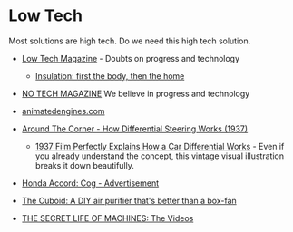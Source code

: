 Low Tech
========

Most solutions are high tech. Do we need this high tech solution.

* [Low Tech Magazine](https://www.lowtechmagazine.com/) - Doubts on progress and technology
    * [Insulation: first the body, then the home](https://www.lowtechmagazine.com/2011/02/body-insulation-thermal-underwear.html)
* [NO TECH MAGAZINE](https://www.notechmagazine.com/) We believe in progress and technology

* [animatedengines.com](http://animatedengines.com/)
* [Around The Corner - How Differential Steering Works (1937)](https://www.youtube.com/watch?v=yYAw79386WI)
    * [1937 Film Perfectly Explains How a Car Differential Works](https://www.roadandtrack.com/car-culture/classic-cars/a25833/1937-film-perfectly-explains-how-a-car-differential-works/) - Even if you already understand the concept, this vintage visual illustration breaks it down beautifully.

* [Honda Accord: Cog - Advertisement](https://www.youtube.com/watch?v=ZRxQz5OFMmI)

* [The Cuboid: A DIY air purifier that's better than a box-fan](https://dynomight.net/better-DIY-air-purifier.html)
* [THE SECRET LIFE OF MACHINES: The Videos](https://www.exploratorium.edu/ronh/SLOM/)